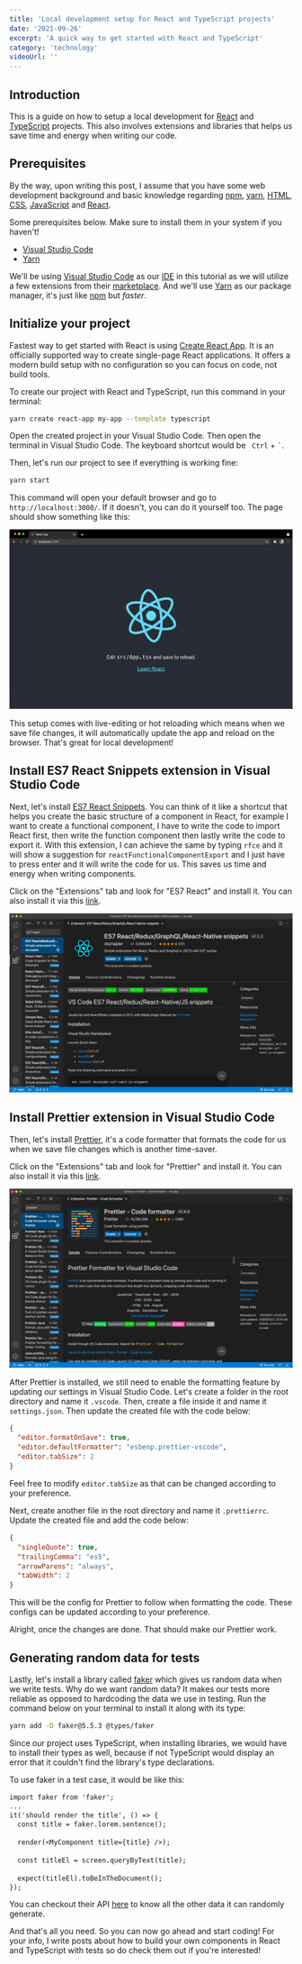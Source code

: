 ```yaml
---
title: 'Local development setup for React and TypeScript projects'
date: '2021-09-26'
excerpt: 'A quick way to get started with React and TypeScript'
category: 'technology'
videoUrl: ''
---
```


## Introduction

This is a guide on how to setup a local development for [React](https://reactjs.org/) and [TypeScript](https://www.typescriptlang.org/) projects. This also involves extensions and libraries that helps us save time and energy when writing our code.

## Prerequisites

By the way, upon writing this post, I assume that you have some web development background and basic knowledge regarding [npm](https://www.npmjs.com/), [yarn](https://classic.yarnpkg.com/lang/en/), [HTML](https://developer.mozilla.org/en-US/docs/Web/HTML), [CSS](https://developer.mozilla.org/en-US/docs/Web/CSS), [JavaScript](https://developer.mozilla.org/en-US/docs/Web/JavaScript) and [React](https://reactjs.org/).

Some prerequisites below. Make sure to install them in your system if you haven't!

- [Visual Studio Code](https://code.visualstudio.com/)
- [Yarn](https://classic.yarnpkg.com/lang/en/)

We'll be using [Visual Studio Code](https://code.visualstudio.com/) as our [IDE](https://en.wikipedia.org/wiki/Integrated_development_environment) in this tutorial as we will utilize a few extensions from their [marketplace](https://marketplace.visualstudio.com/vscode). And we'll use [Yarn](https://classic.yarnpkg.com/lang/en/) as our package manager, it's just like [npm](https://www.npmjs.com/) but _faster_.

## Initialize your project

Fastest way to get started with React is using [Create React App](https://create-react-app.dev/). It is an officially supported way to create single-page React applications. It offers a modern build setup with no configuration so you can focus on code, not build tools.

To create our project with React and TypeScript, run this command in your terminal:

```bash
yarn create react-app my-app --template typescript
```

Open the created project in your Visual Studio Code. Then open the terminal in Visual Studio Code. The keyboard shortcut would be ` Ctrl` + `` ` ``.

Then, let's run our project to see if everything is working fine:

```bash
yarn start
```

This command will open your default browser and go to `http://localhost:3000/`. If it doesn't, you can do it yourself too. The page should show something like this:

![Screenshot of Create React App default page](/images/posts/local-development-setup-for-react-and-typescript-projects/create-react-app-default-page.png)

This setup comes with live-editing or hot reloading which means when we save file changes, it will automatically update the app and reload on the browser. That's great for local development!

## Install ES7 React Snippets extension in Visual Studio Code

Next, let's install [ES7 React Snippets](https://marketplace.visualstudio.com/items?itemName=dsznajder.es7-react-js-snippets). You can think of it like a shortcut that helps you create the basic structure of a component in React, for example I want to create a functional component, I have to write the code to import React first, then write the function component then lastly write the code to export it. With this extension, I can achieve the same by typing `rfce` and it will show a suggestion for `reactFunctionalComponentExport` and I just have to press enter and it will write the code for us. This saves us time and energy when writing components.

Click on the "Extensions" tab and look for "ES7 React" and install it. You can also install it via this [link](https://marketplace.visualstudio.com/items?itemName=dsznajder.es7-react-js-snippets).

![Screenshot of how to install ES7 React Snippets extension in Visual Studio Code](/images/posts/local-development-setup-for-react-and-typescript-projects/install-es7-react-snippets-extension-in-visual-studio-code.png)

## Install Prettier extension in Visual Studio Code

Then, let's install [Prettier](https://prettier.io/), it's a code formatter that formats the code for us when we save file changes which is another time-saver.

Click on the "Extensions" tab and look for "Prettier" and install it. You can also install it via this [link](https://marketplace.visualstudio.com/items?itemName=esbenp.prettier-vscode).

![Screenshot of how to install Prettier extension in Visual Studio Code](/images/posts/local-development-setup-for-react-and-typescript-projects/install-prettier-extension-in-visual-studio-code.png)

After Prettier is installed, we still need to enable the formatting feature by updating our settings in Visual Studio Code. Let's create a folder in the root directory and name it `.vscode`. Then, create a file inside it and name it `settings.json`. Then update the created file with the code below:

```json
{
  "editor.formatOnSave": true,
  "editor.defaultFormatter": "esbenp.prettier-vscode",
  "editor.tabSize": 2
}
```

Feel free to modify `editor.tabSize` as that can be changed according to your preference.

Next, create another file in the root directory and name it `.prettierrc`. Update the created file and add the code below:

```json
{
  "singleQuote": true,
  "trailingComma": "es5",
  "arrowParens": "always",
  "tabWidth": 2
}
```

This will be the config for Prettier to follow when formatting the code. These configs can be updated according to your preference.

Alright, once the changes are done. That should make our Prettier work.

## Generating random data for tests

Lastly, let's install a library called [faker](https://github.com/Marak/faker.js) which gives us random data when we write tests. Why do we want random data? It makes our tests more reliable as opposed to hardcoding the data we use in testing. Run the command below on your terminal to install it along with its type:

```bash
yarn add -D faker@5.5.3 @types/faker
```

Since our project uses TypeScript, when installing libraries, we would have to install their types as well, because if not TypeScript would display an error that it couldn't find the library's type declarations.

To use faker in a test case, it would be like this:

```tsx
import faker from 'faker';
...
it('should render the title', () => {
  const title = faker.lorem.sentence();

  render(<MyComponent title={title} />);

  const titleEl = screen.queryByText(title);

  expect(titleEl).toBeInTheDocument();
});
```

You can checkout their API [here](https://github.com/marak/faker.js#api) to know all the other data it can randomly generate.

And that's all you need. So you can now go ahead and start coding! For your info, I write posts about how to build your own components in React and TypeScript with tests so do check them out if you're interested!
